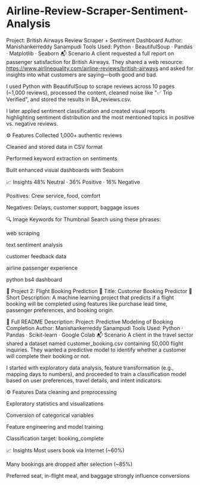 # Airline-Review-Scraper-Sentiment-Analysis
Project: British Airways Review Scraper + Sentiment Dashboard
Author: Manishankerreddy Sanampudi
Tools Used: Python · BeautifulSoup · Pandas · Matplotlib · Seaborn
📬 Scenario
A client requested a full report on passenger satisfaction for British Airways. They shared a web resource: https://www.airlinequality.com/airline-reviews/british-airways and asked for insights into what customers are saying—both good and bad.

I used Python with BeautifulSoup to scrape reviews across 10 pages (~1,000 reviews), processed the content, cleaned noise like "✅ Trip Verified", and stored the results in BA_reviews.csv.

I later applied sentiment classification and created visual reports highlighting sentiment distribution and the most mentioned topics in positive vs. negative reviews.

⚙️ Features
Collected 1,000+ authentic reviews

Cleaned and stored data in CSV format

Performed keyword extraction on sentiments

Built enhanced visual dashboards with Seaborn

📈 Insights
48% Neutral · 36% Positive · 16% Negative

Positives: Crew service, food, comfort

Negatives: Delays, customer support, baggage issues

🔍 Image Keywords for Thumbnail
Search using these phrases:

web scraping

text sentiment analysis

customer feedback data

airline passenger experience

python bs4 dashboard

🔮 Project 2: Flight Booking Prediction
🔖 Title: Customer Booking Predictor
📝 Short Description:
A machine learning project that predicts if a flight booking will be completed using features like purchase lead time, passenger preferences, and booking origin.

📄 Full README Description:
Project: Predictive Modeling of Booking Completion
Author: Manishankerreddy Sanampudi
Tools Used: Python · Pandas · Scikit-learn · Google Colab
📬 Scenario
A client in the travel sector shared a dataset named customer_booking.csv containing 50,000 flight inquiries. They wanted a predictive model to identify whether a customer will complete their booking or not.

I started with exploratory data analysis, feature transformation (e.g., mapping days to numbers), and proceeded to train a classification model based on user preferences, travel details, and intent indicators.

⚙️ Features
Data cleaning and preprocessing

Exploratory statistics and visualizations

Conversion of categorical variables

Feature engineering and model training

Classification target: booking_complete

📈 Insights
Most users book via Internet (~60%)

Many bookings are dropped after selection (~85%)

Preferred seat, in-flight meal, and baggage strongly influence conversions

